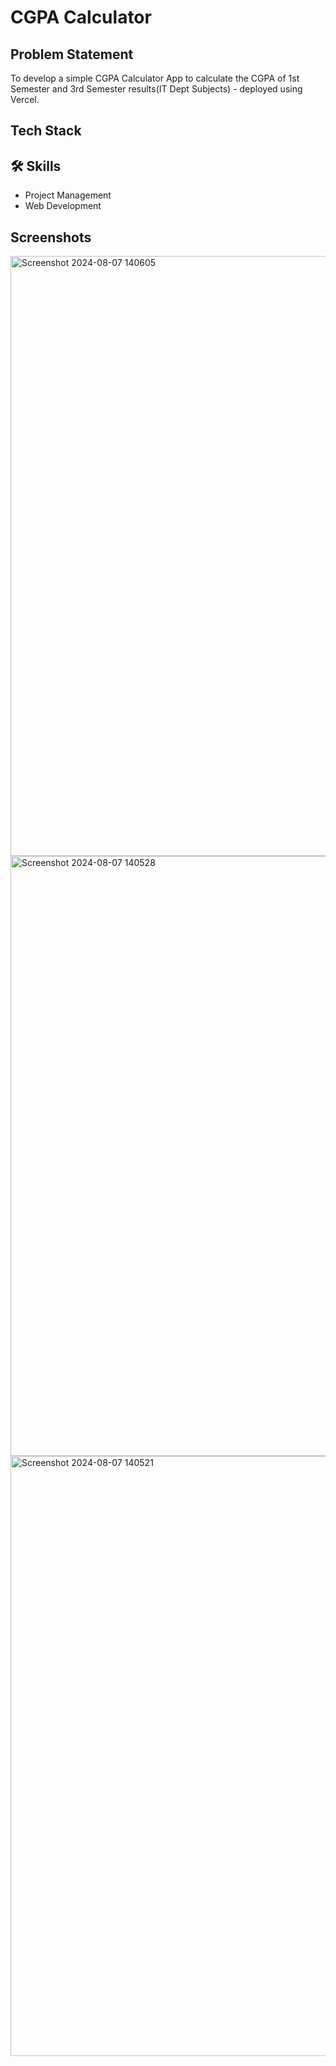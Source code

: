 
# CGPA Calculator




## Problem Statement

To develop a simple CGPA Calculator App to calculate the CGPA of 1st Semester and 3rd Semester results(IT Dept Subjects) - deployed using Vercel.
## Tech Stack






## 🛠 Skills
- Project Management 
- Web Development

## Screenshots
<img width="960" alt="Screenshot 2024-08-07 140605" src="https://github.com/user-attachments/assets/798cba17-24de-4389-b192-7100a2e484da">
<img width="960" alt="Screenshot 2024-08-07 140528" src="https://github.com/user-attachments/assets/d0962dc0-538a-4100-8da9-6d9547059aa5">
<img width="960" alt="Screenshot 2024-08-07 140521" src="https://github.com/user-attachments/assets/deb7d94c-a696-44f1-89f8-a0fac4e56973">

